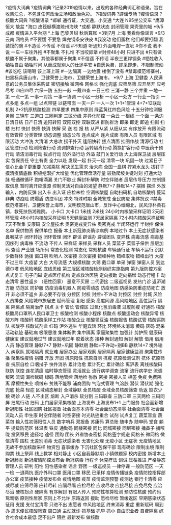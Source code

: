 ?疫情大词典
?疫情词典
?记录2019疫情以来，出现的各种经典词汇和语录。旨在收集汇总，不包含任何政治立场和政治色彩。
?核酸词典
?辟谣专场
?疫情语录
?核酸大词典
?核酸语录
*邯郸  通行证，大交通，小交通
*大连 N95坐公交车
*鹰潭  恒大 敲盆
*海口  皮筏艇横渡琼州海峡
*成都  静默状态 封闭管理 果壳里的城
*9/5 成都  疫情进入平台期
*上海  巴黎贝甜 秋后算账
*3到7月 上海 我看你像谣言
*9/3 云南  网格员
#不要慌 不要急 焊完钢条安铁皮
#我没动 他们蛋糕 他们却要打翻 我装馍的碗
#不造谣 不传谣 不信谣
#不知道 听通知 外面电焊一直呲
#你不说 我不说 一车一车往外拖
#不聚集 不扎堆 不当咬卵犟
#封控48小时 只进不出
#只有做核酸不属于聚集，其他事都属于聚集
#不信遥 不传谣 半夜三更焊钢条
#牺牲收入 牺牲自由 牺牲时间 从而成就别人的仕途平安
#自愿免费，即采即走，不限制流动
#该吃吃 该喝喝 该上班上班
#一边隔离 一边地震 楼倒了没有
#禁毒模范塔寨村，扫黑标兵唐山市，卫健荣誉上海市，卫健荣誉上海市。
*9/7 上海 卫健委 人民满意的公务员集体采购证
密切接触
微网格
网格长
强化兜底
应筛尽筛
应开尽开
应考尽考
四应四尽
六保一防
五扫一敲
一戴四查
一日三检
三消一静
三个并重
一地一策
一点一策
一事一对策
一事一协调
一小区一分析
一小区一处方
一行业一指引
一点多组
多点一组
以点带链
以链带面
一天一户
一人一次
1+1+1管理
4+7+12联动机制
2+2抗原核酸检测
四早要求
四集中原则
绿蓝黄红四色风险
十五分钟检测服务圈
三辆车
三道口
三圈判定
三区分级
差异化防控
一朵云
一根线
一个面
一条边
日清日结
日产日清
追阳转阳
双阳双控
双联双进
群防群治
即采
即走
即追
扫街
扫楼
扫村
快封
快筛
快消
快解
采
送
检
报
核
从严从紧
从细从实
有序放开
有限流动
有效管控
分类管理
动态调整
动态公布
连点成片
连片成面
有限人员
有限区域
有限活动
大冲洗
大清消
大总攻
捞干扑灭
逢阳快转
拔点清面
挂图作战
清源行动
社区管控行动
检测筛查行动
流调排查行动
运转隔离行动
腾换扩容行动
中医药干预行动
清洁消毒行动
拔点行动
防外溢行动
外溢
敲门关爱行动
大上海保卫战
层层压实
包保责任
守土有责
全力以赴
发现一起
扑灭一起
清零一块
巩固一块
过紧日子
信心比金子更重要
加减乘除
解决民生需求
治未病
全国一盘棋
拧紧水龙头
拔钉子
摸清疫情底数
积极挖潜扩大增量
优化管理盘活存量
较劲爬坡关键时刻
打通大动脉
畅通微循环
跑帽滴漏
关门不歇业
解封补解防
时空伴随者
层层传导压力
控制摄取信息
暂时离开应激源
控制灵活对自由的渴望
静默7+7
静默14+7
摆摊
摆烂
外放输入，内防反弹
出入卡
出入证
应检未检
空调核酸屋
自助扫码机
自助核酸机
蔓延
非典
防疫险
防爆盾
防控军团
冲岗
特殊时期
全城警戒
全民防疫
集体抗议
#禁毒模范塔寨村，卫健荣誉上海市，文明模范唐山市，反诈中心缅甸北，民风淳朴黄石镇，救死扶伤湘雅院。
小卡口
大卡口
1米线
2米线
24小时内核酸采样证明
2天闭环管理
48小时内核酸采样证明
5天健康监测
7天居家隔离
72小时内核酸采样证明
7天不聚集
安康码
安全屋技术
奥密克戎变异株
奥密克戎
半闭环运行
半封控
保供名单
保供物资
保供单位
报备
本土新冠肺炎确诊病例
本地过节
本土无症状感染者
鼻咽拭子
闭环转运
闭环管理
闭环
辟谣
辟谣办
辟谣团队
变异株
病毒流感
病毒基因序列
病毒株
不流动
不传人
采样证
采样员
采样人员
菜篮子
菜篮子保供
层层加码
查验
产业链
场所码
常态化检测
常态化
常规核酸
车辆通行证
车辆不运行
沉默少数群体
驰援
窗口期
吹哨人
次密接
次次密接
错峰种地
错峰取物
错峰出行
大疫不过三年
大疫苗
大白
大号流感
大规模核酸
大筛
戴口罩
单采
弹窗
弹窗人员
到达
德尔塔
低风险地区
底线思维
第三版区域核酸检测组织实施指南
第九版防控方案
点式复工
电子门磁
定点医疗机构
定点救治医院
定向援助
定向捐增
动态行程卡
动态清零
恶性返乡 （恶性回家）
恶意不买房 
二代密接
二级巡视员
发热门诊
返沪潮
方舱
防范区
防护服
防疫消毒机器人
防疫零动态
防疫地图
防感染防重症防死亡
放开
非必须不返乡
非必要不存钱
分控区
封校
封控=不许动
封控区
封控
封城
风险人员排查
风险城市旅居史
赋码管理
复阳
感染
高度同源
高风险地区
高位运行
隔离
隔离点
隔离治疗
拐点
关卡
管长
管控区
过氧化氢消毒液
过度防疫
好通码
核酸
核酸局口罩所人民口罩卫士
核酸检测
核酸小程序
核酸点
核酸运动会
核酸异常
核酸方阵
核酸码
核酸采样工作站
核酸企业
核酸领豆油
核酸报告
核酸试管
核酸巡防队
核酸亭
核酸试剂盒
红码
沪外逃生
华庭宾馆
环比
环境终末消毒
黄码
灰码
混采
活动轨迹
基础病
极限思维
集体断供
集中隔离
家庭聚集性
加强针
剪护照
健康码
健康宝
建议就地过节
建议就地过年
胶着状态
接种
解封通知
解封
解放
借用
借用人员
静态管理
静默7+7
静默+巩固
静默期
静默=不许动+别BB
静默14+7
境外输入
纠察队
就地隔离
就业难
居家办公
居家观察
居家隔离
居家健康监测
聚集性传播
聚集性疫情
捐赠
开放
开团
抗原阳性
抗原自测
抗疫
抗原检测试剂
抗体
抗原筛查
抗原自检
口咽拭子
快件消杀
累计治愈
累计死亡
累计确诊
离沪表
离线核酸码
联防
联控
连花清瘟
临时静态管理
灵活就业 
流行病学调查
流窜
流行病学史
流调叛密
流调
漏检赋码
绿码
落地管控
落地检
弥散
密接
密接人员
棉签
免疫
免费隔离
摩擦性失业
喷绒布
贫贱不能移
浦商团购
气泡式管理
气溶胶
潜伏
潜伏期
强化兜底
抢菜
轻症
区域动态解封
全域静默
全员核酸
全域全员核酸筛查
劝返
缺衣少粮
确诊
人链
人不出区
熔断
入户消杀
软分割
三码联查
三防口罩
三天两检
三码同屏
扫尾行动
扫码
上门居家采集核酸
上海发布
上海发布1+1
上门服务
社会面新增新冠阳性
社区团购
社区报备
社会面基本清零
社会面动态清零
社会面清零
社会面流动人员
申生康
时空伴随者
时空密接
时光轨迹重合
试剂
试点复工
蔬菜盲盒
蔬菜包
输入性初筛阳性人员
数字哨兵
双报备
苏康码
算总账
随申办
随申码
堂食
躺平
提级防范区
体温表
铁皮
通勤码
同楼密接
同比
同城密接
同层密接
捅鼻子
捅喉咙
投资移民
途径地
途径
团购
团长
外省协查密接
网格签字规避
网格长
微网格
微信清零
围栏
无差别消毒
无症状感染者
无害化处理
无疫小区
无症状
无疫情地区
无故不参加核酸采样
物资包
喜事缓办
下沉社区包保干部
现有确诊
限制出境
限制购票
线上祭拜
线上教学
相对静止
小区自我静默期
小镇做题家
校内密接
新增本土
新冠肺炎
新冠疫情防控发布会
新冠病毒
行程卡
休克疗法
训诫
压茬推进
严格静态管理人员
研判
阳性
阳性感染者
谣言
野团
一级巡视员
一律停课
一般防范区
一天一检
一退两抗
医疗外科口罩
医用口罩
移民
已采样
疫情传播链条
疫情防控指挥部办公室
疫苗接种
疫情发布会
疫情地图
疫苗
疫情监测预警
疫测达
银行卡清零
应减尽减
应筛尽筛
应转尽转
应隔尽隔
应检尽检
应收尽收
应接尽接
应免尽免
应治尽治
硬核拐点
硬隔离
有序解封
有限人传人
预防性核算检测
预防性核酸
预约码
鸳鸯锅
原则性居家
原则上不允许
原路返回
援助
愿检尽检
暂缓返区
早期感染状态
征用
支援
支付宝清零
只进不出
志愿者
中风险地区
终末消毒
重症
重新赋码
周到办
周末便民核酸筛查
周口通
主动就诊
抓基础
抓早
抓小
自由职业者
自费隔离
综合社会成本最低
足不出户
阻拦
最新发布
做核酸
